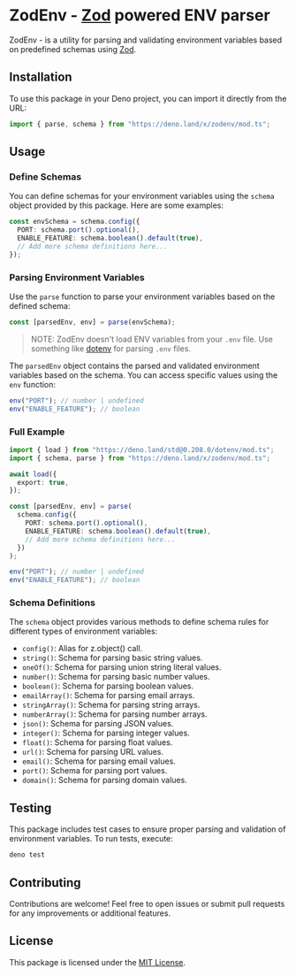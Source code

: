 # ZodEnv - [Zod](https://zod.dev/) powered ENV parser

ZodEnv - is a utility for parsing and validating environment variables based on predefined schemas using [Zod](https://zod.dev/).

## Installation

To use this package in your Deno project, you can import it directly from the URL:

```typescript
import { parse, schema } from "https://deno.land/x/zodenv/mod.ts";
```

## Usage

### Define Schemas

You can define schemas for your environment variables using the `schema` object provided by this package. Here are some examples:

```typescript
const envSchema = schema.config({
  PORT: schema.port().optional(),
  ENABLE_FEATURE: schema.boolean().default(true),
  // Add more schema definitions here...
});
```

### Parsing Environment Variables

Use the `parse` function to parse your environment variables based on the defined schema:

```typescript
const [parsedEnv, env] = parse(envSchema);
```

> NOTE: ZodEnv doesn't load ENV variables from your `.env` file. Use something like
> [dotenv](https://deno.land/std@0.207.0/dotenv/mod.ts) for parsing `.env` files.

The `parsedEnv` object contains the parsed and validated environment variables
based on the schema. You can access specific values using the `env`
function:

```typescript
env("PORT"); // number | undefined
env("ENABLE_FEATURE"); // boolean
```

### Full Example

```typescript
import { load } from "https://deno.land/std@0.208.0/dotenv/mod.ts";
import { schema, parse } from "https://deno.land/x/zodenv/mod.ts";

await load({
  export: true,
});

const [parsedEnv, env] = parse(
  schema.config({
    PORT: schema.port().optional(),
    ENABLE_FEATURE: schema.boolean().default(true),
    // Add more schema definitions here...
  })
);

env("PORT"); // number | undefined
env("ENABLE_FEATURE"); // boolean
```

### Schema Definitions

The `schema` object provides various methods to define schema rules for different types of environment variables:

- `config()`: Alias for z.object() call.
- `string()`: Schema for parsing basic string values.
- `oneOf()`: Schema for parsing union string literal values.
- `number()`: Schema for parsing basic number values.
- `boolean()`: Schema for parsing boolean values.
- `emailArray()`: Schema for parsing email arrays.
- `stringArray()`: Schema for parsing string arrays.
- `numberArray()`: Schema for parsing number arrays.
- `json()`: Schema for parsing JSON values.
- `integer()`: Schema for parsing integer values.
- `float()`: Schema for parsing float values.
- `url()`: Schema for parsing URL values.
- `email()`: Schema for parsing email values.
- `port()`: Schema for parsing port values.
- `domain()`: Schema for parsing domain values.

## Testing

This package includes test cases to ensure proper parsing and validation of environment variables. To run tests, execute:

```bash
deno test
```

## Contributing

Contributions are welcome! Feel free to open issues or submit pull requests for any improvements or additional features.

## License

This package is licensed under the [MIT License](./LICENSE).
